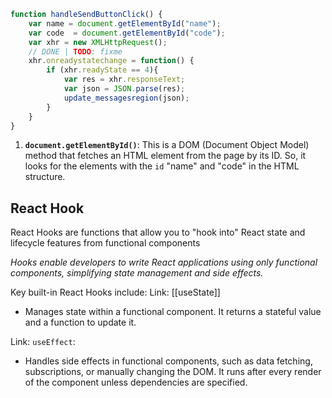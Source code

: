 ```jsx
function handleSendButtonClick() {
    var name = document.getElementById("name");
    var code  = document.getElementById("code");
    var xhr = new XMLHttpRequest();
    // DONE | TODO: fixme
    xhr.onreadystatechange = function() {
        if (xhr.readyState == 4){
            var res = xhr.responseText;
            var json = JSON.parse(res);
            update_messagesregion(json);
        }
    }
}
```

1. **`document.getElementById()`**: This is a DOM (Document Object Model) method that fetches an HTML element from the page by its ID. So, it looks for the elements with the `id` "name" and "code" in the HTML structure.

## React Hook
React Hooks are functions that allow you to "hook into" React state and lifecycle features from functional components

*Hooks enable developers to write React applications using only functional components, simplifying state management and side effects.*

Key built-in React Hooks include:
Link: [[useState]]
- Manages state within a functional component. It returns a stateful value and a function to update it.

Link: `useEffect`:
- Handles side effects in functional components, such as data fetching, subscriptions, or manually changing the DOM. It runs after every render of the component unless dependencies are specified.